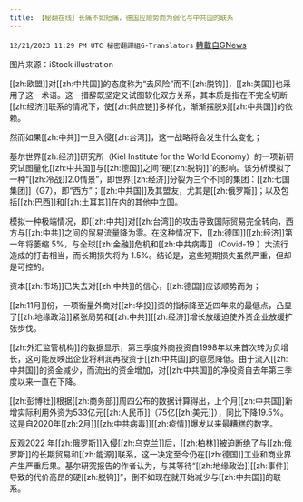 ```yaml
---
title: 【秘翻在线】长痛不如短痛，德国应顺势而为弱化与中共国的联系
---
```

`12/21/2023 11:29 PM UTC 秘密翻譯組G-Translators` [轉載自GNews](https://gnews.org/articles/2138038)

图片来源：iStock illustration

[[zh:欧盟]]对[[zh:中共国]]的态度称为“去风险”而不[[zh:脱钩]]，[[zh:美国]]也采用了这一术语。这一措辞既坚定又试图软化双方关系，其本质是指在不完全切断[[zh:经济]]联系的情况下，使[[zh:供应链]]多样化，渐渐摆脱对[[zh:中共国]]的依赖。

然而如果[[zh:中共]]一旦入侵[[zh:台湾]]，这一战略将会发生什么变化；

基尔世界[[zh:经济]]研究所（Kiel Institute for the World Economy）的一项新研究试图量化[[zh:中共国]]与[[zh:德国]]之间“硬[[zh:脱钩]]”的影响。该分析模拟了一种“[[zh:冷战]]2.0情景”，即世界[[zh:经济]]分裂为三个不同的集团：[[zh:七国集团]]（G7），即“西方”；[[zh:中共国]]及其盟友，尤其是[[zh:俄罗斯]]；以及包括[[zh:巴西]]和[[zh:土耳其]]在内的其他中立国。

模拟一种极端情况，即[[zh:中共]]对[[zh:台湾]]的攻击导致国际贸易完全转向，西方与[[zh:中共]]之间的贸易流量降为零。在这种情况下，[[zh:德国]][[zh:经济]]第一年将萎缩 5%，与全球[[zh:金融]]危机和[[zh:中共病毒]]（Covid-19 ）大流行造成的打击相当，而长期损失将为 1.5%。结论是，这些短期损失虽然严重，但却是可控的。

资本[[zh:市场]]已失去对[[zh:中共]]的信心，[[zh:德国]]应该顺势而为；

[[zh:11月]]份，一项衡量外商对[[zh:华投]]资的指标降至近四年来的最低点，凸显了[[zh:地缘政治]]紧张局势和[[zh:中共]][[zh:经济]]增长放缓迫使外资企业放缓扩张步伐。

[[zh:外汇监管机构]]的数据显示，第三季度外商投资自1998年以来首次转为负增长，这可能反映出企业将利润再投资于[[zh:中共国]]的意愿降低。由于流入[[zh:中共国]]的资金减少，而流出的资金增加，对[[zh:中共国]]的净投资自去年第三季度以来一直在下降。

[[zh:彭博社]]根据[[zh:商务部]]周四公布的数据计算得出，上个月[[zh:中共国]]新增实际利用外资为533亿元[[zh:人民币]]（75亿[[zh:美元]]），同比下降19.5%。这是自2020年[[zh:2月]][[zh:中共病毒]][[zh:疫情]]爆发以来最糟糕的数字。

反观2022 年[[zh:俄罗斯]]入侵[[zh:乌克兰]]后，[[zh:柏林]]被迫断绝了与[[zh:俄罗斯]]的长期贸易和[[zh:能源]]联系，这一决定至今仍在[[zh:德国]]工业和商业界产生严重后果。基尔研究报告的作者认为，与其等待“[[zh:地缘政治]][[zh:事件]]导致的代价高昂的硬[[zh:脱钩]]”，倒不如现在就开始减少与[[zh:中共国]]的联系。
